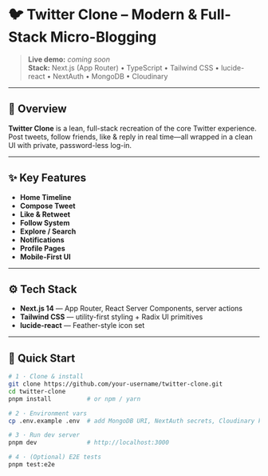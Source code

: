 # 🐦 **Twitter Clone – Modern & Full-Stack Micro-Blogging**

> **Live demo:** _coming soon_  
> **Stack:** Next.js (App Router) • TypeScript • Tailwind CSS • lucide-react • NextAuth • MongoDB • Cloudinary

---

## 👋 **Overview**

**Twitter Clone** is a lean, full-stack recreation of the core Twitter experience.  
Post tweets, follow friends, like & reply in real time—all wrapped in a clean UI with private, password-less log-in.

---

## ✨ **Key Features**

* **Home Timeline** 
* **Compose Tweet** 
* **Like & Retweet**
* **Follow System** 
* **Explore / Search**   
* **Notifications** 
* **Profile Pages** 
* **Mobile-First UI** 


---

## ⚙️ **Tech Stack**

* **Next.js 14** — App Router, React Server Components, server actions  
* **Tailwind CSS** — utility-first styling + Radix UI primitives  
* **lucide-react** — Feather-style icon set     
---

## 🚀 **Quick Start**

```bash
# 1 · Clone & install
git clone https://github.com/your-username/twitter-clone.git
cd twitter-clone
pnpm install          # or npm / yarn

# 2 · Environment vars
cp .env.example .env  # add MongoDB URI, NextAuth secrets, Cloudinary keys

# 3 · Run dev server
pnpm dev              # http://localhost:3000

# 4 · (Optional) E2E tests
pnpm test:e2e
